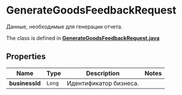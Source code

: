 

# GenerateGoodsFeedbackRequest

Данные, необходимые для генерации отчета. 

The class is defined in **[GenerateGoodsFeedbackRequest.java](../../src/main/java/org/openapitools/model/GenerateGoodsFeedbackRequest.java)**

## Properties

Name | Type | Description | Notes
------------ | ------------- | ------------- | -------------
**businessId** | `Long` | Идентификатор бизнеса. | 



